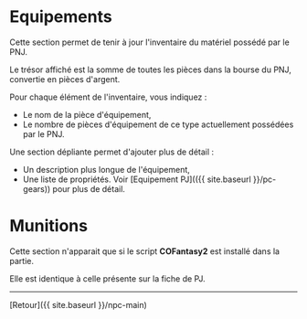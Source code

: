 # Equipements

Cette section permet de tenir à jour l'inventaire du matériel possédé par le PNJ.

Le trésor affiché est la somme de toutes les pièces dans la bourse du PNJ, convertie en pièces d'argent.

Pour chaque élément de l'inventaire, vous indiquez :
- Le nom de la pièce d'équipement,
- Le nombre de pièces d'équipement de ce type actuellement possédées par le PNJ.

Une section dépliante permet d'ajouter plus de détail :
- Un description plus longue de l'équipement,
- Une liste de propriétés. Voir [Equipement PJ](({{ site.baseurl }}/pc-gears)) pour plus de détail.

# Munitions

Cette section n'apparait que si le script **COFantasy2** est installé dans la partie.

Elle est identique à celle présente sur la fiche de PJ.

---

[Retour]({{ site.baseurl }}/npc-main)